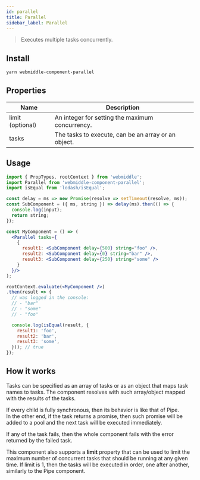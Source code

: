 ```yaml
---
id: parallel
title: Parallel
sidebar_label: Parallel
---
```


> Executes multiple tasks concurrently.

## Install

```bash
yarn webmiddle-component-parallel
```

## Properties

Name                   | Description
-----------------------|------------------------------------------------------
limit (optional)       | An integer for setting the maximum concurrency.
tasks                  | The tasks to execute, can be an array or an object.

## Usage

```jsx
import { PropTypes, rootContext } from 'webmiddle';
import Parallel from 'webmiddle-component-parallel';
import isEqual from 'lodash/isEqual';

const delay = ms => new Promise(resolve => setTimeout(resolve, ms));
const SubComponent = ({ ms, string }) => delay(ms).then(() => {
  console.log(input);
  return string;
});

const MyComponent = () => (
  <Parallel tasks={
    {
      result1: <SubComponent delay={500} string="foo" />,
      result2: <SubComponent delay={0} string="bar" />,
      result3: <SubComponent delay={250} string="some" />
    }
  }/>
);

rootContext.evaluate(<MyComponent />)
.then(result => {
  // was logged in the console:
  // - "bar"
  // - "some"
  // - "foo"

  console.log(isEqual(result, {
    result1: 'foo',
    result2: 'bar',
    result3: 'some',
  })); // true
});
```

## How it works

Tasks can be specified as an array of tasks or as an object that maps task names to tasks.
The component resolves with such array/object mapped with the results of the tasks.

If every child is fully synchronous, then its behavior is like that of Pipe.<br />
In the other end, if the task returns a promise, then such promise will
be added to a pool and the next task will be executed immediately.

If any of the task fails, then the whole component fails with the error
returned by the failed task.

This component also supports a **limit** property that can be used to
limit the maximum number of concurrent tasks that should be running at
any given time. If limit is 1, then the tasks will be executed in
order, one after another, similarly to the Pipe component.